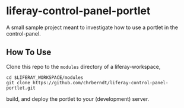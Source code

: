 # liferay-control-panel-portlet

A small sample project meant to investigate how to use a portlet in the control-panel.

## How To Use

Clone this repo to the `modules` directory of a liferay-workspace, 

```
cd $LIFERAY_WORKSPACE/modules
git clone https://github.com/chrberndt/liferay-control-panel-portlet.git
```

build, and deploy the portlet to your (development) server.